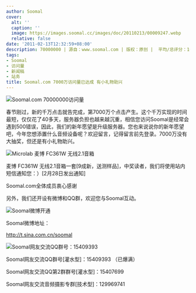 ```yaml
---
author: Soomal
cover:
  alt: ''
  caption: ''
  image: https://images.soomal.cc/images/doc/20110213/00009247.webp
  relative: false
date: '2011-02-13T12:32:59+08:00'
description: 70000000 | 源自：www.soomal.com | 版权：原创 |  平均/总评分：10.00/110
tags:
- Soomal
- 访问量
- 新闻稿
- 站务
title: Soomal.com 7000万访问量已达成 有小礼物助兴
---
```


![Soomal.com 70000000访问量](https://images.soomal.cc/images/doc/20110213/00009247.webp)



春节刚过，新的千万点击就告完成，第7000万个点击产生。这个千万实现的时间最短，仅仅花了40多天，服务器负担也越来越沉重，相信您访问Soomal是经常会遇到500错误，因此，我们的新年愿望是升级服务器。您也来说说你的新年愿望吧，今年您想添置什么音频设备呢？欢迎留言，记得留言前先登录。7000万没有大抽奖，但还是有小礼物助兴。



![Microlab 麦博 FC361W 无线2.1音箱](https://images.soomal.cc/images/doc/20101201/00008474.webp)



麦博 FC361W 无线2.1音箱一套[9成新，送测样品]，中奖读者，我们将使用站内短信通知您：）[2月28日发出通知]



Soomal.com全体成员衷心感谢



另外，我们还开设有微博和QQ群，欢迎您与Soomal互动。



![Soomal微博开通](https://images.soomal.cc/images/doc/20101108/00008063.webp)



Soomal微博地址：



http://t.sina.com.cn/soomal



![Soomal网友交流QQ群号：15409393](https://images.soomal.cc/images/doc/20101108/00008064.webp)



Soomal网友交流QQ群号[灌水型]：15409393 （已爆满）



Soomal网友交流QQ第2群群号[灌水型]：15407699



Soomal网友交流音频摄影专群[技术型]：129969741